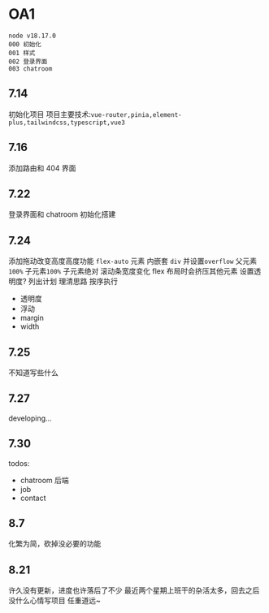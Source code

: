 # OA1

```
node v18.17.0
000 初始化
001 样式
002 登录界面
003 chatroom
```

## 7.14

初始化项目
项目主要技术:`vue-router,pinia,element-plus,tailwindcss,typescript,vue3`

## 7.16

添加路由和 404 界面

## 7.22

登录界面和 chatroom 初始化搭建

## 7.24

添加拖动改变高度高度功能
`flex-auto` 元素 内嵌套 `div` 并设置`overflow` 父元素`100%` 子元素`100%` 子元素绝对
滚动条宽度变化 flex 布局时会挤压其他元素 设置透明度?
列出计划 理清思路 按序执行

- 透明度
- 浮动
- margin
- width

## 7.25

不知道写些什么

## 7.27

developing...

## 7.30

todos:

- chatroom 后端
- job
- contact

## 8.7

化繁为简，砍掉没必要的功能

## 8.21

许久没有更新，进度也许落后了不少
最近两个星期上班干的杂活太多，回去之后没什么心情写项目
任重道远~

